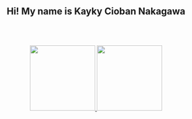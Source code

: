 <h2 align="center">Hi! My name is Kayky Cioban Nakagawa</h2>

  <br></br>
<div align="center">
  <a href="https://github.com/Kcioban">
  <img height="150em" src="https://github-readme-stats.vercel.app/api?username=Kcioban&show_icons=true&theme=dracula&include_all_comsits=true&count_private=true"/>
    <img height="150em" src="https://github-readme-stats.vercel.app/api/top-langs/?username=Kcioban&layout=compact&langs_count=7&theme=dracula"/>
</div>
  <br>
<div align="center">
  <a href="https://linktr.ee/Kcioban">
</div>


